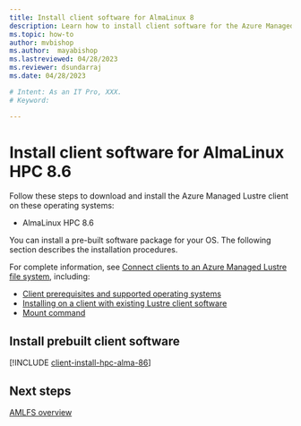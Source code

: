```yaml
---
title: Install client software for AlmaLinux 8
description: Learn how to install client software for the Azure Managed Lustre File System.
ms.topic: how-to
author: mvbishop
ms.author:  mayabishop
ms.lastreviewed: 04/28/2023
ms.reviewer: dsundarraj
ms.date: 04/28/2023

# Intent: As an IT Pro, XXX.
# Keyword: 

---
```


# Install client software for AlmaLinux HPC 8.6

Follow these steps to download and install the Azure Managed Lustre client on these operating systems:

* AlmaLinux HPC 8.6

You can install a pre-built software package for your OS. The following section describes the installation procedures.

For complete information, see [Connect clients to an Azure Managed Lustre file system](connect-clients.md), including:

* [Client prerequisites and supported operating systems](connect-clients.md#client-prerequisites)
* [Installing on a client with existing Lustre client software](connect-clients.md#update-a-lustre-client-to-the-current-version)
* [Mount command](connect-clients.md#mount-command)

## Install prebuilt client software

[!INCLUDE [client-install-hpc-alma-86](includes/client-install-hpc-alma-86.md)]

## Next steps

[AMLFS overview](amlfs-overview.md)
